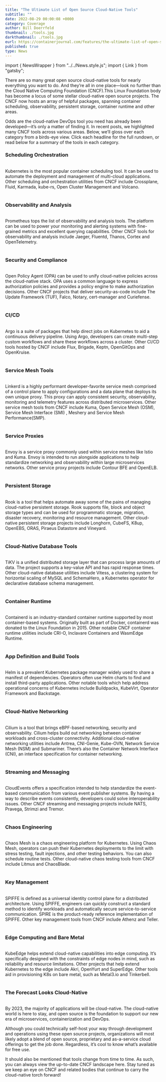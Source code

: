 ```yaml
---
title: "The Ultimate List of Open Source Cloud-Native Tools"
subtitle: ""
date: 2022-08-29 00:00:08 +0000
category: Coverage
author: Bill Doerrfeld
thumbnail: ./tools.jpg
darkthumbnail: ./tools.jpg
eurl: https://containerjournal.com/features/the-ultimate-list-of-open-source-cloud-native-tools/
published: true
type: News
---
```


import { NewsWrapper } from "../../News.style.js";
import { Link } from "gatsby";

<NewsWrapper>

<div className="test">

There are so many great open source cloud-native tools for nearly everything you want to do.
And they’re all in one place—look no further than the Cloud Native Computing Foundation (CNCF).This Linux Foundation body has become a locus of some stellar cloud-native open source projects. The CNCF now hosts an array of helpful packages, spanning container scheduling, observability, persistent storage, container runtime and other areas.

Odds are the cloud-native DevOps tool you need has already been developed—it’s only a matter of finding it. In recent posts, we highlighted many CNCF tools across various areas. Below, we’ll gloss over each category from a birds-eye view. Click each headline for the full rundown, or read below for a summary of the tools in each category.

### Scheduling  Orchestration
<br />
Kubernetes is the most popular container scheduling tool. It can be used to automate the deployment and management of multi-cloud applications. Other scheduling and orchestration utilities from CNCF include Crossplane, Fluid, Karmada, kube-rs, Open Cluster Management and Volcano.
<br /> <br />

### Observability and Analysis
<br />
Prometheus tops the list of observability and analysis tools. The platform can be used to power your monitoring and alerting systems with fine-grained metrics and excellent querying capabilities. Other CNCF tools for observability and analysis include Jaeger, Fluentd, Thanos, Cortex and OpenTelemetry.
<br /> <br />

### Security and Compliance
<br />
Open Policy Agent (OPA) can be used to unify cloud-native policies across the cloud-native stack. OPA uses a common language to express authorization policies and provides a policy engine to make authorization decisions. Other CNCF projects that deliver security-as-code include The Update Framework (TUF), Falco, Notary, cert-manager and Curiefense.
<br /> <br />

### CI/CD
<br />
Argo is a suite of packages that help direct jobs on Kubernetes to aid a continuous delivery pipeline. Using Argo, developers can create multi-step custom workflows and share these workflows across a cluster. Other CI/CD tools hosted by CNCF include Flux, Brigade, Keptn, OpenGitOps and OpenKruise.
<br /> <br />

### Service Mesh Tools
<br />
Linkerd is a highly performant developer-favorite service mesh comprised of a control plane to apply configurations and a data plane that deploys its own unique proxy. This proxy can apply consistent security, observability, monitoring and telemetry features across distributed microservices. Other service mesh tools from CNCF include Kuma, Open Service Mesh (OSM), <Link to="/projects/service-mesh-interface-conformance">Service Mesh Interface (SMI) </Link> , <Link to="/meshery">Meshery</Link> and <Link to="/projects/service-mesh-performance">Service Mesh Performance(SMP)</Link>.
<br /> <br />

### Service Proxies
<br />
Envoy is a service proxy commonly used within service meshes like Istio and Kuma. Envoy is intended to run alongside applications to help standardize networking and observability within large microservices networks. Other service proxy projects include Contour BFE and OpenELB.
<br /> <br />

### Persistent Storage
<br />
Rook is a tool that helps automate away some of the pains of managing cloud-native persistent storage. Rook supports file, block and object storage types and can be used for programmatic storage, migration, disaster recovery, monitoring and resource management. Other cloud-native persistent storage projects include Longhorn, CubeFS, K8up, OpenEBS, ORAS, Piraeus Datastore and Vineyard.
<br /> <br />

### Cloud-Native Database Tools
<br />
TiKV is a unified distributed storage layer that can process large amounts of data. The project supports a key-value API and has rapid response times. Other cloud-native database utilities include Vitess, a clustering system for horizontal scaling of MySQL and SchemaHero, a Kubernetes operator for declarative database schema management.
<br /> <br />

### Container Runtime
<br />
Containerd is an industry-standard container runtime supported by most container-based systems. Originally built as part of Docker, containerd was donated to the Linux Foundation in 2015. Other notable CNCF container runtime utilities include CRI-O, Inclavare Containers and WasmEdge Runtime.
<br /> <br />

### App Definition and Build Tools
<br />
Helm is a prevalent Kubernetes package manager widely used to share a manifest of dependencies. Operators often use Helm charts to find and install third-party applications. Other notable tools which help address operational concerns of Kubernetes include Buildpacks, KubeVirt, Operator Framework and Backstage.
<br /> <br />

### Cloud-Native Networking
<br />
Cilium is a tool that brings eBPF-based networking, security and observability. Cilium helps build out networking between container workloads and cross-cluster connectivity. Additional cloud-native networking utilities include Antrea, CNI-Genie, Kube-OVN, Network Service Mesh (NSM) and Submariner. There’s also the Container Network Interface (CNI), an interface specification for container networking.
<br /> <br />

### Streaming and Messaging
<br />
CloudEvents offers a specification intended to help standardize the event-based communication from various event publisher systems. By having a way to describe events consistently, developers could solve interoperability issues. Other CNCF streaming and messaging projects include NATS, Pravega, Strimzi and Tremor.
<br /> <br />

### Chaos Engineering
<br />
Chaos Mesh is a chaos engineering platform for Kubernetes. Using Chaos Mesh, operators can push their Kubernetes deployments to the limit with stress testing, fault injections, and other testing behaviors. You can also schedule routine tests. Other cloud-native chaos testing tools from CNCF include Litmus and ChaosBlade.
<br /> <br />

### Key Management
<br />
SPIFFE is defined as a universal identity control plane for a distributed architecture. Using SPIFFE, engineers can quickly construct a standard method to identify workloads and automatically secure service-to-service communication. SPIRE is the product-ready reference implementation of SPIFFE. Other key management tools from CNCF include Athenz and Teller.
<br /> <br />

### Edge Computing and Bare Metal
<br />
KubeEdge helps extend cloud-native capabilities into edge computing. It’s specifically designed with the constraints of edge nodes in mind, such as reliability and resource limitations. Other projects that help extend Kubernetes to the edge include Akri, OpenYurt and SuperEdge. Other tools aid in provisioning K8s on bare metal, such as Metal3.io and Tinkerbell.
<br /> <br />

### The Forecast Looks Cloud-Native
<br />
By 2023, the <Link to="https://containerjournal.com/features/majority-of-apps-will-use-cloud-native-development-by-2023/">majority of applications will be cloud-native</Link>. The cloud-native world is here to stay, and open source is the foundation to support our new era of microservices, containerization and DevOps.

Although you could technically self-host your way through development and operations using these open source projects, organizations will most likely adopt a blend of open source, proprietary and as-a-service cloud offerings to get the job done. Regardless, it’s cool to know what’s available for free use.

It should also be mentioned that tools change from time to time. As such, you can always view the up-to-date CNCF landscape here. Stay tuned as we keep an eye on CNCF and related bodies that continue to carry the cloud-native torch forward!
</div>

</NewsWrapper>
